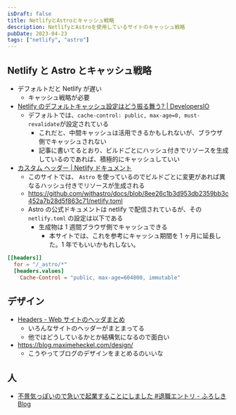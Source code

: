 ```yaml
---
isDraft: false
title: NetlifyとAstroとキャッシュ戦略
description: NetlifyとAstroを使用しているサイトのキャッシュ戦略
pubDate: 2023-04-23
tags: ["netlify", "astro"]
---
```


## Netlify と Astro とキャッシュ戦略

- デフォルトだと Netlify が遅い
  - キャッシュ戦略が必要
- [Netlify のデフォルトキャッシュ設定はどう振る舞う? | DevelopersIO](https://dev.classmethod.jp/articles/learn-modern-browser-caching-strategy-from-netlify/)
  - デフォルトでは、`cache-control: public, max-age=0, must-revalidate`が設定されている
    - これだと、中間キャッシュは活用できるかもしれないが、ブラウザ側でキャッシュされない
    - 記事に書いてるとおり、ビルドごとにハッシュ付きでリソースを生成しているのであれば、積極的にキャッシュしていい
- [カスタム ヘッダー | Netlify ドキュメント](https://docs.netlify.com/routing/headers/)
  - このサイトでは、 `Astro` を使っているのでビルドごとに変更があれば異なるハッシュ付きでリソースが生成される
  - https://github.com/withastro/docs/blob/8ee26c1b3d953db2359bb3c452a7b28d5f863c71/netlify.toml
  - Astro の公式ドキュメントは netlify で配信されているが、その `netlify.toml` の設定は以下である
    - 生成物は 1 週間ブラウザ側でキャッシュできる
      - 本サイトでは、これを参考にキャッシュ期間を 1 ヶ月に延長した。1 年でもいいかもれしない。

```toml
[[headers]]
  for = "/_astro/*"
  [headers.values]
    Cache-Control = "public, max-age=604800, immutable"
```

## デザイン

- [Headers - Web サイトのヘッダまとめ](https://headers.netlify.app/)
  - いろんなサイトのヘッダーがまとまってる
  - 他ではどうしているかとか結構気になるので面白い
- https://blog.maximeheckel.com/design/
  - こうやってブログのデザインをまとめるのいいな

## 人

- [不景気っぽいので急いで起業することにしました #退職エントリ - ふろしき Blog](https://furoshiki.hatenadiary.jp/entry/2023/04/11/150257)
